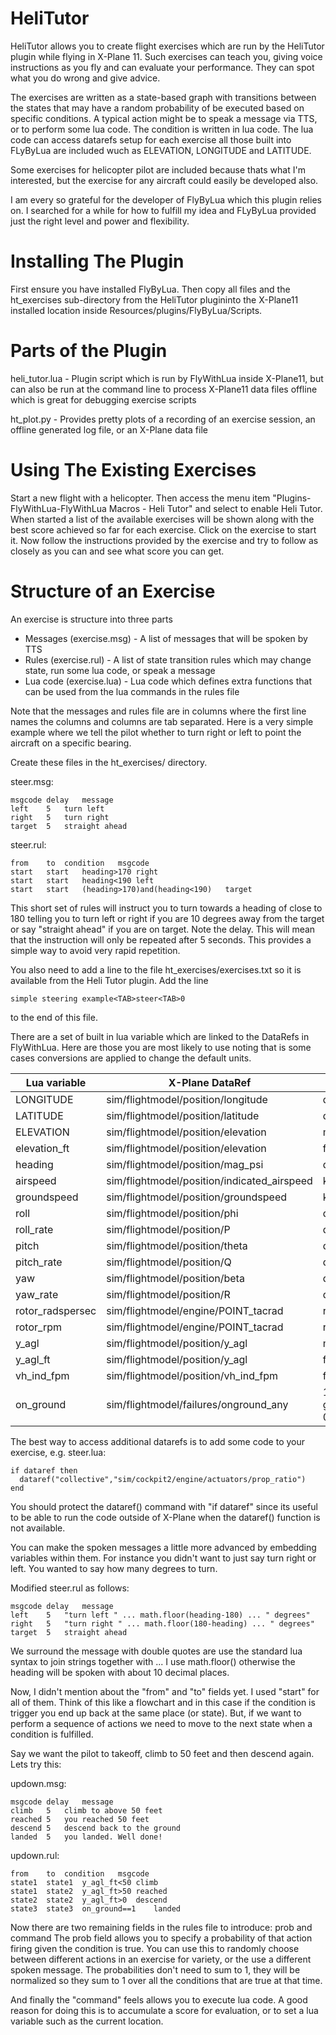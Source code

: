 HeliTutor
=========

HeliTutor allows you to create flight exercises which are run by the HeliTutor plugin while flying in X-Plane 11.
Such exercises can teach you, giving voice instructions as you fly and can evaluate your performance. They can
spot what you do wrong and give advice.

The exercises are written as a state-based graph with transitions between the states that may have a
random probability of be executed based on specific conditions. A typical action might be to speak
a message via TTS, or to perform some lua code. The condition is written in lua code. The lua code
can access datarefs setup for each exercise all those built into FLyByLua are included wuch as
ELEVATION, LONGITUDE and LATITUDE.

Some exercises for helicopter pilot are included because thats what I'm interested, but the exercise
for any aircraft could easily be developed also.

I am every so grateful for the developer of FlyByLua which this plugin relies on. I searched for a
while for how to fulfill my idea and FLyByLua provided just the right level and power and flexibility.

Installing The Plugin
=====================

First ensure you have installed FlyByLua.
Then copy all files and the ht_exercises sub-directory from the HeliTutor plugininto the X-Plane11 installed location inside
Resources/plugins/FlyByLua/Scripts.

Parts of the Plugin
===================

heli_tutor.lua - Plugin script which is run by FlyWithLua inside X-Plane11, but
can also be run at the command line to process X-Plane11 data files offline
which is great for debugging exercise scripts

ht_plot.py - Provides pretty plots of a recording of an exercise session, an
offline generated log file, or an X-Plane data file

Using The Existing Exercises
============================

Start a new flight with a helicopter. Then access the menu item
"Plugins-FlyWithLua-FlyWithLua Macros - Heli Tutor" and select to enable Heli
Tutor. When started a list of the available exercises will be shown along with
the best score achieved so far for each exercise. Click on the exercise to start
it. Now follow the instructions provided by the exercise and try to follow as
closely as you can and see what score you can get.

Structure of an Exercise
========================

An exercise is structure into three parts
 * Messages (exercise.msg) - A list of messages that will be spoken by TTS
 * Rules (exercise.rul) - A list of state transition rules which may change
   state, run some lua code, or speak a message
 * Lua code (exercise.lua) - Lua code which defines extra functions that can be
   used from the lua commands in the rules file

Note that the messages and rules file are in columns where the first line names
the columns and columns are tab separated.
Here is a very simple example where we tell the pilot whether to turn right or
left to point the aircraft on a specific bearing.

Create these files in the ht_exercises/ directory.

steer.msg:

```
msgcode	delay	message
left	5	turn left
right	5	turn right
target	5	straight ahead
```
steer.rul:
```
from	to	condition	msgcode
start	start	heading>170	right
start	start	heading<190	left
start	start	(heading>170)and(heading<190)	target
```

This short set of rules will instruct you to turn towards a heading of close to
180 telling you to turn left or right if you are 10 degrees away from the
target or say "straight ahead" if you are on target. Note the delay. This will
mean that the instruction will only be repeated after 5 seconds. This provides a
simple way to avoid very rapid repetition.

You also need to add a line to the file ht_exercises/exercises.txt so it is available from the Heli Tutor plugin.
Add the line

```
simple steering example<TAB>steer<TAB>0
```
to the end of this file.

There are a set of built in lua variable which are linked to the DataRefs in FlyWithLua.
Here are those you are most likely to use noting that is some cases conversions are applied to change the default units.

| Lua variable | X-Plane DataRef | Units |
| --- | --- | --- |
| LONGITUDE | sim/flightmodel/position/longitude | degrees |
| LATITUDE | sim/flightmodel/position/latitude | degrees |
| ELEVATION | sim/flightmodel/position/elevation | metres |
| elevation_ft | sim/flightmodel/position/elevation | feet |
| heading | sim/flightmodel/position/mag_psi | degrees |
| airspeed | sim/flightmodel/position/indicated_airspeed | knots |
| groundspeed | sim/flightmodel/position/groundspeed | knots |
| roll | sim/flightmodel/position/phi | degrees |
| roll_rate | sim/flightmodel/position/P | degrees/sec |
| pitch | sim/flightmodel/position/theta | degrees |
| pitch_rate | sim/flightmodel/position/Q | degrees/sec |
| yaw | sim/flightmodel/position/beta | degrees |
| yaw_rate | sim/flightmodel/position/R | degrees/sec |
| rotor_radspersec | sim/flightmodel/engine/POINT_tacrad | rads/sec |
| rotor_rpm | sim/flightmodel/engine/POINT_tacrad | revs/min |
| y_agl | sim/flightmodel/position/y_agl | metres |
| y_agl_ft | sim/flightmodel/position/y_agl | feet |
| vh_ind_fpm | sim/flightmodel/position/vh_ind_fpm | feets/min |
| on_ground | sim/flightmodel/failures/onground_any | 1(on ground) or 0(in air) |

The best way to access additional datarefs is to add some code to your exercise,
e.g. steer.lua:

```
if dataref then
  dataref("collective","sim/cockpit2/engine/actuators/prop_ratio")
end  
```
You should protect the dataref() command with "if dataref" since its useful to be able to run the code outside of X-Plane when the dataref() function is not available.

You can make the spoken messages a little more advanced by embedding variables within them. For instance you didn't want to just say turn right or left. You wanted to say how many degrees to turn.

Modified steer.rul as follows:
```
msgcode	delay	message
left	5	"turn left " ... math.floor(heading-180) ... " degrees"
right	5	"turn right " ... math.floor(180-heading) ... " degrees"
target	5	straight ahead
```

We surround the message with double quotes are use the standard lua syntax to join strings together with ...
I use math.floor() otherwise the heading will be spoken with about 10 decimal places.

Now, I didn't mention about the "from" and "to" fields yet. I used "start" for all of them.
Think of this like a flowchart and in this case if the condition is trigger you end up back at the same
place (or state). But, if we want to perform a sequence of actions we need to move to the next state when a condition is fulfilled.

Say we want the pilot to takeoff, climb to 50 feet and then descend again. Lets try this:

updown.msg:
```
msgcode	delay	message
climb	5	climb to above 50 feet
reached	5	you reached 50 feet
descend	5	descend back to the ground
landed	5	you landed. Well done!
```

updown.rul:
```
from	to	condition	msgcode
state1	state1	y_agl_ft<50	climb
state1	state2	y_agl_ft>50	reached
state2	state2	y_agl_ft>0	descend
state3	state3	on_ground==1	landed
```

Now there are two remaining fields in the rules file to introduce: prob and command
The prob field allows you to specify a probability of that action firing given the condition is true.
You can use this to randomly choose between different actions in an exercise for variety, or the use a different spoken message.
The probabilities don't need to sum to 1, they will be normalized so they sum to 1 over all the conditions that are true at that time.

And finally the "command" feels allows you to execute lua code. A good reason for doing this is to accumulate a score for evaluation, or to set a lua variable such as the current location.

